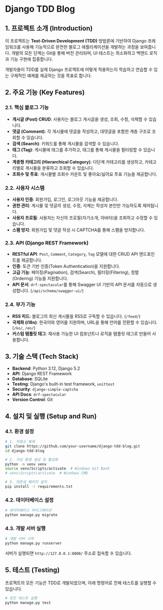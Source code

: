 # Django TDD Blog

## 1. 프로젝트 소개 (Introduction)

이 프로젝트는 **Test-Driven Development (TDD)** 방법론에 기반하여 Django 프레임워크를 사용해 기능적으로 완전한 블로그 애플리케이션을 개발하는 과정을 보여줍니다. 개발의 모든 단계는 Git을 통해 버전 관리되며, UI 테스트는 최소화하고 백엔드 로직과 기능 구현에 집중합니다.

개발자들이 TDD를 실제 Django 프로젝트에 어떻게 적용하는지 학습하고 연습할 수 있는 구체적인 예제를 제공하는 것을 목표로 합니다.

## 2. 주요 기능 (Key Features)

### 2.1. 핵심 블로그 기능
- **게시글 (Post) CRUD**: 사용자는 블로그 게시글을 생성, 조회, 수정, 삭제할 수 있습니다.
- **댓글 (Comment)**: 각 게시물에 댓글을 작성하고, 대댓글을 포함한 계층 구조로 조회할 수 있습니다.
- **검색 (Search)**: 키워드를 통해 게시물을 검색할 수 있습니다.
- **태그 (Tag)**: 게시물에 태그를 추가하고, 태그를 통해 게시물을 필터링할 수 있습니다.
- **계층형 카테고리 (Hierarchical Category)**: 다단계 카테고리를 생성하고, 카테고리별로 게시물을 분류하고 조회할 수 있습니다.
- **조회수 및 투표**: 게시물별 조회수 카운트 및 좋아요/싫어요 투표 기능을 제공합니다.

### 2.2. 사용자 시스템
- **사용자 인증**: 회원가입, 로그인, 로그아웃 기능을 제공합니다.
- **권한 관리**: 게시물 및 댓글의 생성, 수정, 삭제는 작성자 본인만 가능하도록 제어됩니다.
- **사용자 프로필**: 사용자는 자신의 프로필(자기소개, 아바타)을 조회하고 수정할 수 있습니다.
- **스팸 방지**: 회원가입 및 댓글 작성 시 CAPTCHA를 통해 스팸을 방지합니다.

### 2.3. API (Django REST Framework)
- **RESTful API**: `Post`, `Comment`, `Category`, `Tag` 모델에 대한 CRUD API 엔드포인트를 제공합니다.
- **인증**: 토큰 기반 인증(Token Authentication)을 지원합니다.
- **고급 기능**: 페이징(Pagination), 검색(Search), 필터링(Filtering), 정렬(Ordering) 기능을 지원합니다.
- **API 문서**: `drf-spectacular`를 통해 Swagger UI 기반의 API 문서를 자동으로 생성합니다. (`/api/schema/swagger-ui/`)

### 2.4. 부가 기능
- **RSS 피드**: 블로그의 최신 게시물을 RSS로 구독할 수 있습니다. (`/feed/`)
- **국제화 (i18n)**: 한국어와 영어를 지원하며, URL을 통해 언어를 전환할 수 있습니다. (`/ko/`, `/en/`)
- **커스텀 템플릿 태그**: 재사용 가능한 UI 컴포넌트나 로직을 템플릿 태그로 만들어 사용합니다.

## 3. 기술 스택 (Tech Stack)

- **Backend**: Python 3.12, Django 5.2
- **API**: Django REST Framework
- **Database**: SQLite
- **Testing**: Django's built-in test framework, `unittest`
- **Security**: `django-simple-captcha`
- **API Docs**: `drf-spectacular`
- **Version Control**: Git

## 4. 설치 및 실행 (Setup and Run)

### 4.1. 환경 설정
```bash
# 1. 저장소 복제
git clone https://github.com/your-username/django-tdd-blog.git
cd django-tdd-blog

# 2. 가상 환경 생성 및 활성화
python -m venv venv
source venv/Scripts/activate  # Windows Git Bash
# venv\Scripts\activate  # Windows CMD

# 3. 의존성 패키지 설치
pip install -r requirements.txt
```

### 4.2. 데이터베이스 설정
```bash
# 데이터베이스 마이그레이션
python manage.py migrate
```

### 4.3. 개발 서버 실행
```bash
# 개발 서버 시작
python manage.py runserver
```
서버가 실행되면 `http://127.0.0.1:8000/` 주소로 접속할 수 있습니다.

## 5. 테스트 (Testing)

프로젝트의 모든 기능은 TDD로 개발되었으며, 아래 명령어로 전체 테스트를 실행할 수 있습니다.

```bash
# 모든 테스트 실행
python manage.py test
